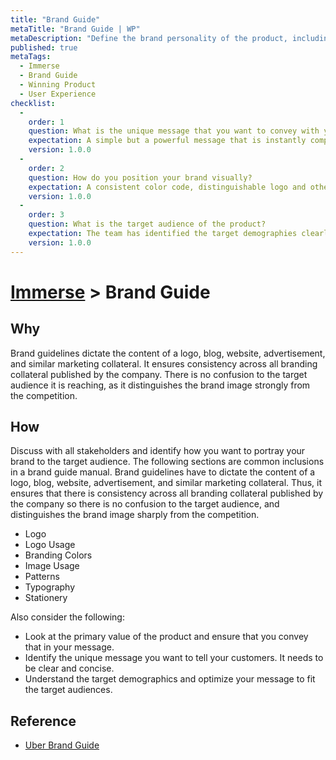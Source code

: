 ```yaml
---
title: "Brand Guide"
metaTitle: "Brand Guide | WP"
metaDescription: "Define the brand personality of the product, including composition, design & visual theme, general look-and-feel, logo, name, etc."
published: true
metaTags:
  - Immerse
  - Brand Guide
  - Winning Product
  - User Experience
checklist: 
  -
    order: 1
    question: What is the unique message that you want to convey with your branding? 
    expectation: A simple but a powerful message that is instantly comprehendible.
    version: 1.0.0
  -
    order: 2
    question: How do you position your brand visually?
    expectation: A consistent color code, distinguishable logo and other UI elements has to be in place and people needs to instantly identify your brand via these elements.
    version: 1.0.0
  -
    order: 3
    question: What is the target audience of the product?
    expectation: The team has identified the target demographies clearly and should be aware of the preferences of those demographies.
    version: 1.0.0
---
```

# [Immerse](../3-immerse.md) > Brand Guide

## Why
Brand guidelines dictate the content of a logo, blog, website, advertisement, and similar marketing collateral. It ensures consistency across all branding collateral published by the company. There is no confusion to the target audience it is reaching, as it distinguishes the brand image strongly from the competition.


## How
Discuss with all stakeholders and identify how you want to portray your brand to the target audience. The following sections are common inclusions in a brand guide manual.
Brand guidelines have to dictate the content of a logo, blog, website, advertisement, and similar marketing collateral. Thus, it ensures that there is consistency across all branding collateral published by the company so there is no confusion to the target audience, and distinguishes the brand image sharply from the competition.
- Logo
- Logo Usage
- Branding Colors
- Image Usage
- Patterns
- Typography
- Stationery

Also consider the following:
- Look at the primary value of the product and ensure that you convey that in your message.
- Identify the unique message you want to tell your customers. It needs to be clear and concise.
- Understand the target demographics and optimize your message to fit the target audiences.

## Reference
- [Uber Brand Guide](https://brand.uber.com/)

